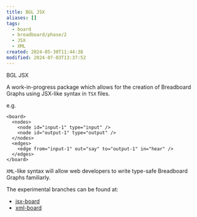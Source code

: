 ```yaml
---
title: BGL JSX
aliases: []
tags:
  - board
  - breadboard/phase/2
  - JSX
  - XML
created: 2024-05-30T11:44:38
modified: 2024-07-03T13:37:52
---
```


BGL JSX

A work-in-progress package which allows for the creation of Breadboard Graphs using JSX-like syntax in `TSX` files.

e.g.

```tsx
<board>
  <nodes>
    <node id="input-1" type="input" />
    <node id="output-1" type="output" />
  </nodes>
  <edges>
    <edge from="input-1" out="say" to="output-1" in="hear" />
  </edges>
</board>
```

`XML`-like syntax will allow web developers to write type-safe Breadboard Graphs familiarly.

The experimental branches can be found at:

- [jsx-board](https://github.com/ExaDev/breadboard/tree/jsx-board/packages/jsx-board)
- [xml-board](https://github.com/ExaDev/breadboard/tree/xml-board/packages/xml)
